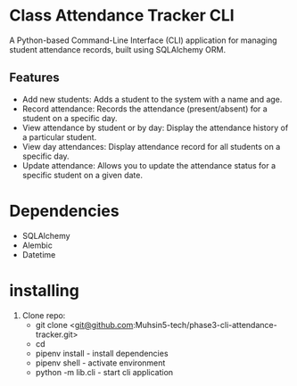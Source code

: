 # Class Attendance Tracker CLI

A Python-based Command-Line Interface (CLI) application for managing student attendance records, built using SQLAlchemy ORM.

## Features
- Add new students: Adds a student to the system with a name and age.
- Record attendance: Records the attendance (present/absent) for a student on a specific day.
- View attendance by student or by day: Display the attendance history of a particular student.
- View day attendances: Display attendance record for all students on a specific day.
- Update attendance: Allows you to update the attendance status for a specific student on a given date.

# Dependencies 
- SQLAlchemy
- Alembic
- Datetime

# installing
1. Clone repo:
    - git clone <git@github.com:Muhsin5-tech/phase3-cli-attendance-tracker.git>
    - cd <phase3-cli-attendance-tracker>
    - pipenv install - install dependencies
    - pipenv shell - activate environment
    - python -m lib.cli - start cli application

